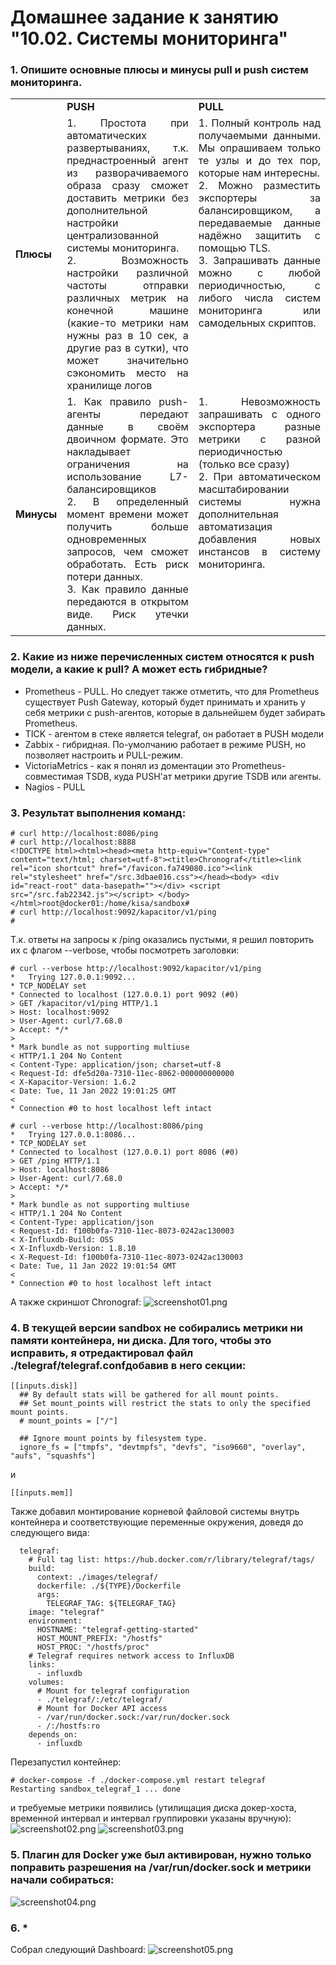# Домашнее задание к занятию "10.02. Системы мониторинга"  

### 1. Опишите основные плюсы и минусы pull и push систем мониторинга.  

<table>
 <tr>
    <td width="8%"></td>
    <td width="46%"><b>PUSH</b></td>
    <td width="46%"><b>PULL</b></td>
 </tr>
 <tr>
    <td ><b>Плюсы</b></td>
    <td align = "justify" valign="top">
        1. Простота при автоматических развертываниях, т.к. преднастроенный агент из разворачиваемого образа сразу сможет доставить метрики без дополнительной настройки централизованной системы мониторинга. <br />
        2. Возможность настройки различной частоты отправки различных метрик на конечной машине (какие-то метрики нам нужны раз в 10 сек, а другие раз в сутки), что может значительно сэкономить место на хранилище логов <br />
    </td>
    <td align = "justify" valign="top">
        1. Полный контроль над получаемыми данными. Мы опрашиваем только те узлы и до тех пор, которые нам интересны.<br />
        2. Можно разместить экспортеры за балансировщиком, а передаваемые данные надёжно защитить с помощью TLS. <br />
        3. Запрашивать данные можно с любой периодичностью, с либого числа систем мониторинга или самодельных скриптов.
    </td>
 </tr>
 <tr>
    <td><b>Минусы</b></td>
    <td align = "justify" valign="top">
        1. Как правило push-агенты передают данные в своём двоичном формате. Это накладывает ограничения на использование L7-балансировщиков<br />
        2. В определенный момент времени может получить больше одновременных запросов, чем сможет обработать. Есть риск потери данных. <br />
        3. Как правило данные передаются в открытом виде. Риск утечки данных.
    </td>
    <td align = "justify" valign="top">
        1. Невозможность запрашивать с одного экспортера разные метрики с разной периодичностью (только все сразу)<br />
        2. При автоматическом масштабировании системы нужна дополнительная автоматизация добавления новых инстансов в систему мониторинга.
    </td>
 </tr>
</table>

### 2. Какие из ниже перечисленных систем относятся к push модели, а какие к pull? А может есть гибридные?

- Prometheus - PULL. Но следует также отметить, что для Prometheus существует Push Gateway, который будет принимать и хранить у себя метрики с push-агентов, которые в дальнейшем будет забирать Prometheus.  
- TICK - агентом в стеке является telegraf, он работает в PUSH модели
- Zabbix - гибридная. По-умолчанию работает в режиме PUSH, но позволяет настроить и PULL-режим.
- VictoriaMetrics - как я понял из доментации это Prometheus-совместимая TSDB, куда PUSH'ат метрики другие TSDB или агенты.
- Nagios - PULL

### 3. Результат выполнения команд:
```
# curl http://localhost:8086/ping
# curl http://localhost:8888
<!DOCTYPE html><html><head><meta http-equiv="Content-type" content="text/html; charset=utf-8"><title>Chronograf</title><link rel="icon shortcut" href="/favicon.fa749080.ico"><link rel="stylesheet" href="/src.3dbae016.css"></head><body> <div id="react-root" data-basepath=""></div> <script src="/src.fab22342.js"></script> </body></html>root@docker01:/home/kisa/sandbox#
# curl http://localhost:9092/kapacitor/v1/ping
#
```
Т.к. ответы на запросы к /ping оказались пустыми, я решил повторить их с флагом --verbose, чтобы посмотреть заголовки:
```
# curl --verbose http://localhost:9092/kapacitor/v1/ping
*   Trying 127.0.0.1:9092...
* TCP_NODELAY set
* Connected to localhost (127.0.0.1) port 9092 (#0)
> GET /kapacitor/v1/ping HTTP/1.1
> Host: localhost:9092
> User-Agent: curl/7.68.0
> Accept: */*
>
* Mark bundle as not supporting multiuse
< HTTP/1.1 204 No Content
< Content-Type: application/json; charset=utf-8
< Request-Id: dfe5d20a-7310-11ec-8062-000000000000
< X-Kapacitor-Version: 1.6.2
< Date: Tue, 11 Jan 2022 19:01:25 GMT
<
* Connection #0 to host localhost left intact

# curl --verbose http://localhost:8086/ping
*   Trying 127.0.0.1:8086...
* TCP_NODELAY set
* Connected to localhost (127.0.0.1) port 8086 (#0)
> GET /ping HTTP/1.1
> Host: localhost:8086
> User-Agent: curl/7.68.0
> Accept: */*
>
* Mark bundle as not supporting multiuse
< HTTP/1.1 204 No Content
< Content-Type: application/json
< Request-Id: f100b0fa-7310-11ec-8073-0242ac130003
< X-Influxdb-Build: OSS
< X-Influxdb-Version: 1.8.10
< X-Request-Id: f100b0fa-7310-11ec-8073-0242ac130003
< Date: Tue, 11 Jan 2022 19:01:54 GMT
<
* Connection #0 to host localhost left intact
``` 

А также скриншот Chronograf:
![screenshot01.png](screenshot01.png)

### 4. В текущей версии sandbox не собирались метрики ни памяти контейнера, ни диска. Для того, чтобы это исправить, я отредактировал файл ./telegraf/telegraf.confдобавив в него секции:
```
[[inputs.disk]]
  ## By default stats will be gathered for all mount points.
  ## Set mount_points will restrict the stats to only the specified mount points.
  # mount_points = ["/"]

  ## Ignore mount points by filesystem type.
  ignore_fs = ["tmpfs", "devtmpfs", "devfs", "iso9660", "overlay", "aufs", "squashfs"]
```
и 
```
[[inputs.mem]]
```

Также добавил монтирование корневой файловой системы внутрь контейнера и соответствующие переменные окружения, доведя до следующего вида:
```
  telegraf:
    # Full tag list: https://hub.docker.com/r/library/telegraf/tags/
    build:
      context: ./images/telegraf/
      dockerfile: ./${TYPE}/Dockerfile
      args:
        TELEGRAF_TAG: ${TELEGRAF_TAG}
    image: "telegraf"
    environment:
      HOSTNAME: "telegraf-getting-started"
      HOST_MOUNT_PREFIX: "/hostfs"
      HOST_PROC: "/hostfs/proc"
    # Telegraf requires network access to InfluxDB
    links:
      - influxdb
    volumes:
      # Mount for telegraf configuration
      - ./telegraf/:/etc/telegraf/
      # Mount for Docker API access
      - /var/run/docker.sock:/var/run/docker.sock
      - /:/hostfs:ro
    depends_on:
      - influxdb
```
Перезапустил контейнер:
```
# docker-compose -f ./docker-compose.yml restart telegraf
Restarting sandbox_telegraf_1 ... done
```
и требуемые метрики появились (утилищация диска докер-хоста, временной интервал и интервал группировки указаны вручную):
![screenshot02.png](screenshot02.png)
![screenshot03.png](screenshot03.png)

### 5. Плагин для Docker уже был активирован, нужно только поправить разрешения на /var/run/docker.sock и метрики начали собираться:
![screenshot04.png](screenshot04.png)

### 6. *
Собрал следующий Dashboard:
![screenshot05.png](screenshot05.png)
